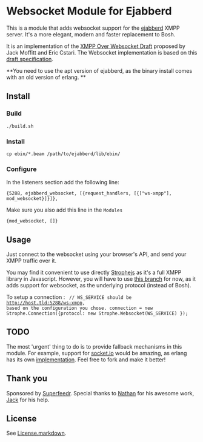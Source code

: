# Websocket Module for Ejabberd

This is a module that adds websocket support for the [ejabberd](http://www.ejabberd.im/) XMPP server. It's a more elegant, modern and faster replacement to Bosh.

It is an implementation of the [XMPP Over Websocket Draft](http://tools.ietf.org/html/draft-moffitt-xmpp-over-websocket-00) proposed by Jack Moffitt and Eric Cstari. The Websocket implementation is based on this [draft specification](http://tools.ietf.org/html/draft-ietf-hybi-thewebsocketprotocol-03).

**You need to use the apt version of ejabberd, as the binary install comes with an old version of erlang. **

## Install

### Build
<code>./build.sh</code>

### Install
<code>cp ebin/*.beam /path/to/ejabberd/lib/ebin/</code>

### Configure
In the listeners section add the following line:

<code>{5288, ejabberd_websocket, [{request_handlers, [{["ws-xmpp"], mod_websocket}]}]},</code>

Make sure you also add this line in the <code>Modules</code>

<code>{mod_websocket, []}</code>


## Usage

Just connect to the websocket using your browser's API, and send your XMPP traffic over it.

You may find it convenient to use directly [Strophejs](https://github.com/metajack/strophejs) as it's a full XMPP library in Javascript. However, you will have to use [this branch](https://github.com/superfeedr/strophejs) for now, as it adds support for websocket, as the underlying protocol (instead of Bosh).

To setup a connection :
<code>
	// WS_SERVICE should be http://host.tld:5288/ws-xmpp, based on the configuration you chose.
	connection = new Strophe.Connection({protocol: new Strophe.Websocket(WS_SERVICE) });
</code>


## TODO

The most 'urgent' thing to do is to provide fallback mechanisms in this module. For example, support for [socket.io](http://socket.io/) would be amazing, as erlang has its own [implementation](https://github.com/yrashk/socket.io-erlang). Feel free to fork and make it better!

## Thank you

Sponsored by [Superfeedr](http://superfeedr.com). Special thanks to [Nathan](http://unclenaynay.com/) for his awesome work, [Jack](http://metajack.im/) for his help.

## License

See [License.markdown](./ejabberd-websockets/blob/master/License.markdown).

